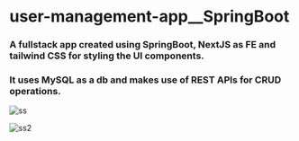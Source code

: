 # user-management-app__SpringBoot

### A fullstack app created using SpringBoot, NextJS as FE and tailwind CSS for styling the UI components. 
### It uses MySQL as a db and makes use of REST APIs for CRUD operations.

![ss](https://user-images.githubusercontent.com/111074881/194078978-3be63ede-0f8a-4366-b1dd-0f4f8fd92a5b.JPG)

![ss2](https://user-images.githubusercontent.com/111074881/194079076-5c7e302d-b3b3-4cb7-b437-8b85805f1b2d.JPG)

